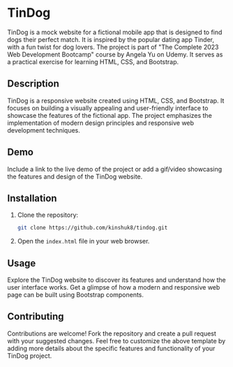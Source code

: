 # TinDog

TinDog is a mock website for a fictional mobile app that is designed to find dogs their perfect match. It is inspired by the popular dating app Tinder, with a fun twist for dog lovers. The project is part of "The Complete 2023 Web Development Bootcamp" course by Angela Yu on Udemy. It serves as a practical exercise for learning HTML, CSS, and Bootstrap.

## Description

TinDog is a responsive website created using HTML, CSS, and Bootstrap. It focuses on building a visually appealing and user-friendly interface to showcase the features of the fictional app. The project emphasizes the implementation of modern design principles and responsive web development techniques.

## Demo

Include a link to the live demo of the project or add a gif/video showcasing the features and design of the TinDog website.

## Installation

1. Clone the repository:

   ```bash
   git clone https://github.com/kinshuk8/tindog.git
   ```

2. Open the `index.html` file in your web browser.

## Usage

Explore the TinDog website to discover its features and understand how the user interface works. Get a glimpse of how a modern and responsive web page can be built using Bootstrap components.

## Contributing

Contributions are welcome! Fork the repository and create a pull request with your suggested changes.
Feel free to customize the above template by adding more details about the specific features and functionality of your TinDog project.
